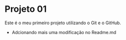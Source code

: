 # Projeto 01

Este é o meu primeiro projeto utilizando o Git e o GitHub.

- Adcionando mais uma modificação no Readme.md
